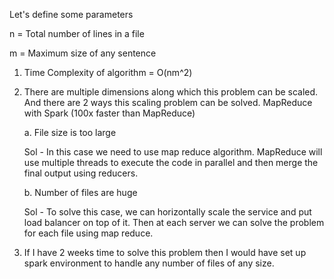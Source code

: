 Let's define some parameters

n =  Total number of lines in a file

m =  Maximum size of any sentence

1. Time Complexity of algorithm = O(nm^2)
2. There are multiple dimensions along which this problem can be scaled. And there are 2 ways this scaling problem can be solved. MapReduce with Spark (100x faster than MapReduce)
    
    a. File size is too large 
    
    Sol -  In this case we need to use map reduce algorithm. MapReduce will use multiple threads to execute the code in parallel and then merge the final output using reducers.  

    b. Number of files are huge
    
    Sol - To solve this case, we can horizontally scale the service and put load balancer on top of it. Then at each server we can solve the problem for each file using map reduce.
3. If I have 2 weeks time to solve this problem then I would have set up spark environment to handle any number of files of any size.